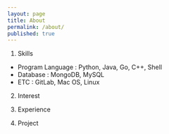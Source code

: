 ```yaml
---
layout: page
title: About
permalink: /about/
published: true
---
```


1. Skills
* Program Language : Python, Java, Go, C++, Shell
* Database : MongoDB, MySQL
* ETC : GitLab, Mac OS, Linux

2. Interest

3. Experience

4. Project